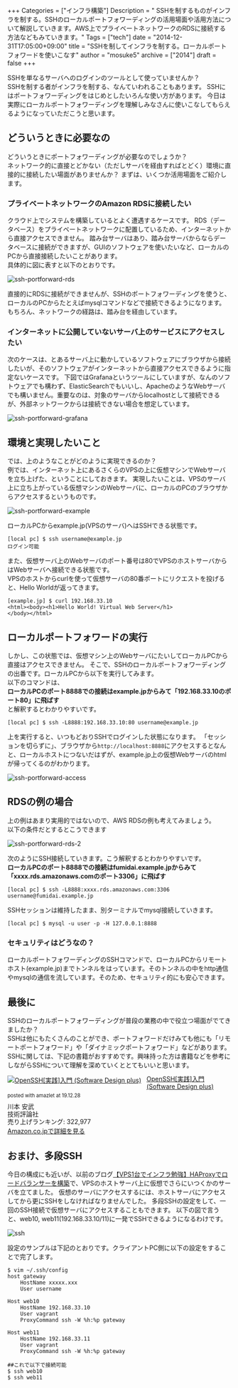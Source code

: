 +++
Categories = ["インフラ構築"]
Description = " SSHを制するものがインフラを制する。SSHのローカルポートフォワーディングの活用場面や活用方法について解説していきます。AWS上でプライベートネットワークのRDSに接続する方法などもみていきます。"
Tags = ["tech"]
date = "2014-12-31T17:05:00+09:00"
title = "SSHを制してインフラを制する。ローカルポートフォワードを使いこなす"
author = "mosuke5"
archive = ["2014"]
draft = false
+++

SSHを単なるサーバへのログインのツールとして使っていませんか？  
SSHを制する者がインフラを制する、なんていわれることもあります。
SSHにはポートフォワーディングをはじめとしたいろんな使い方があります。
今日は実際にローカルポートフォワーディングを理解しみなさんに使いこなしてもらえるようになっていただこうと思います。
<!--more-->

## どういうときに必要なの
どういうときにポートフォワーディングが必要なのでしょうか？  
ネットワーク的に直接とどかない（ただしサーバを経由すればとどく）環境に直接的に接続したい場面がありませんか？
まずは、いくつか活用場面をご紹介します。

### プライベートネットワークのAmazon RDSに接続したい
クラウド上でシステムを構築しているとよく遭遇するケースです。
RDS（データベース）をプライベートネットワークに配置しているため、インターネットから直接アクセスできません。
踏み台サーバはあり、踏み台サーバからならデータベースに接続ができますが、GUIのソフトウェアを使いたいなど、ローカルのPCから直接接続したいことがあります。  
具体的に図に表すと以下のとおりです。

![ssh-portforward-rds](/image/ssh-portforward-rds.png)

直接的にRDSに接続ができませんが、SSHのポートフォワーディングを使うと、ローカルのPCからたとえばmysqlコマンドなどで接続できるようになります。
もちろん、ネットワークの経路は、踏み台を経由しています。

### インターネットに公開していないサーバ上のサービスにアクセスしたい
次のケースは、とあるサーバ上に動かしているソフトウェアにブラウザから接続したいが、そのソフトウェアがインターネットから直接アクセスできるように指定ないケースです。
下図ではGrafanaというツールにしていますが、なんのソフトウェアでも構わず、ElasticSearchでもいいし、ApacheのようなWebサーバでも構いません。重要なのは、対象のサーバからlocalhostとして接続できるが、外部ネットワークからは接続できない場合を想定しています。

![ssh-portforward-grafana](/image/ssh-portforward-grafana.png)

## 環境と実現したいこと
では、上のようなことがどのように実現できるのか？  
例では、インターネット上にあるさくらのVPSの上に仮想マシンでWebサーバを立ち上げた、ということにしておきます。
実現したいことは、VPSのサーバ上に立ち上がっている仮想マシンのWebサーバに、ローカルのPCのブラウザからアクセスするというものです。

![ssh-portforward-example](/image/20141231162958.png)

ローカルPCからexample.jp(VPSのサーバ)へはSSHできる状態です。

```
[local pc] $ ssh username@example.jp 
ログイン可能
```

また、仮想サーバ上のWebサーバのポート番号は80でVPSのホストサーバからはWebサーバへ接続できる状態です。  
VPSのホストからcurlを使って仮想サーバの80番ポートにリクエストを投げると、Hello Worldが返ってきます。

```
[example.jp] $ curl 192.168.33.10
<html><body><h1>Hello World! Virtual Web Server</h1>
</body></html> 
```

## ローカルポートフォワードの実行
しかし、この状態では、仮想マシン上のWebサーバにたいしてローカルPCから直接はアクセスできません。
そこで、SSHのローカルポートフォワーディングの出番です。ローカルPCから以下を実行してみます。  
以下のコマンドは、  
**ローカルPCのポート8888での接続はexample.jpからみて「192.168.33.10のポート80」に飛ばす**  
と解釈するとわかりやすいです。

```
[local pc] $ ssh -L8888:192.168.33.10:80 username@example.jp 
```

上を実行すると、いつもどおりSSHでログインした状態になります。
「セッションを切らずに」、ブラウザから`http://localhost:8888`にアクセスするとなんと、ローカルホストにつないだはずが、example.jp上の仮想Webサーバのhtmlが帰ってくるのがわかります。

![ssh-portforward-access](/image/20141231163932.png)

## RDSの例の場合
上の例はあまり実用的ではないので、AWS RDSの例も考えてみましょう。  
以下の条件だとするとこうできます

![ssh-portforward-rds-2](/image/ssh-portforward-rds-2.png)

次のようにSSH接続していきます。こう解釈するとわかりやすいです。  
**ローカルPCのポート8888での接続はfumidai.example.jpからみて「xxxx.rds.amazonaws.comのポート3306」に飛ばす**  

```
[local pc] $ ssh -L8888:xxxx.rds.amazonaws.com:3306 username@fumidai.example.jp 
```

SSHセッションは維持したまま、別ターミナルでmysql接続していきます。

```
[local pc] $ mysql -u user -p -H 127.0.0.1:8888
```

### セキュリティはどうなの？
ローカルポートフォワーディングのSSHコマンドで、ローカルPCからリモートホスト(example.jp)までトンネルをはっています。そのトンネルの中をhttp通信やmysqlの通信を流しています。そのため、セキュリティ的にも安心できます。

## 最後に
SSHのローカルポートフォワーディングが普段の業務の中で役立つ場面がでてきましたか？  
SSHは他にもたくさんのことができ、ポートフォワードだけみても他にも「リモートポートフォワード」や「ダイナミックポートフォワード」などがあります。SSHに関しては、下記の書籍がおすすめです。興味持った方は書籍などを参考にしながらSSHについて理解を深めていくととてもいいと思います。

<div class="amazlet-box" style="margin-bottom:0px;"><div class="amazlet-image" style="float:left;margin:0px 12px 1px 0px;"><a href="https://amzn.to/37qD3gL" ="amazletlink" target="_blank"><img src="https://images-fe.ssl-images-amazon.com/images/I/51Dsiu40MbL._SL160_.jpg" alt="OpenSSH[実践]入門 (Software Design plus)" style="border: none;" /></a></div><div class="amazlet-info" style="line-height:120%; margin-bottom: 10px"><div class="amazlet-" style="margin-bottom:10px;line-height:120%"><a href="https://amzn.to/37qD3gL" ="amazletlink" target="_blank">OpenSSH[実践]入門 (Software Design plus)</a><div class="amazlet-powered-date" style="font-size:80%;margin-top:5px;line-height:120%">posted with amazlet at 19.12.28</div></div><div class="amazlet-detail">川本 安武 <br />技術評論社 <br />売り上げランキング: 322,977<br /></div><div class="amazlet-sub-info" style="float: left;"><div class="amazlet-link" style="margin-top: 5px"><a href="https://amzn.to/37qD3gL" ="amazletlink" target="_blank">Amazon.co.jpで詳細を見る</a></div></div></div><div class="amazlet-footer" style="clear: left"></div></div>

## おまけ、多段SSH
今日の構成にも近いが、以前のブログ[【VPS1台でインフラ勉強】HAProxyでロードバランサーを構築](https://blog.mosuke.tech/entry/2014/11/09/171436/)で、VPSのホストサーバ上に仮想でさらにいつくかのサーバを立てました。
仮想のサーバにアクセスするには、ホストサーバにアクセスしてから更にSSHをしなければなりませんでした。
多段SSHの設定をして、一回のSSH接続で仮想サーバにアクセスすることもできます。
以下の図で言うと、web10, web11(192.168.33.10/11)に一発でSSHできるようになるわけです。

![ssh](/image/20141109170337.png)

設定のサンプルは下記のとおりです。クライアントPC側に以下の設定をすることで完了します。

```
$ vim ~/.ssh/config
host gateway
    HostName xxxxx.xxx
    User username

Host web10
    HostName 192.168.33.10
    User vagrant
    ProxyCommand ssh -W %h:%p gateway

Host web11
    HostName 192.168.33.11
    User vagrant
    ProxyCommand ssh -W %h:%p gateway

##これで以下で接続可能
$ ssh web10
$ ssh web11 
```